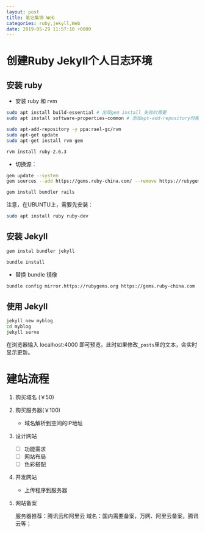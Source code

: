 ```yaml
---
layout: post
title: 笔记集锦-Web
categories: ruby,jekyll,Web
date: 2019-05-29 11:57:10 +0800
---
```


# 创建Ruby Jekyll个人日志环境

## 安装 ruby

- 安装 ruby 和 rvm

```bash
sudo apt install build-essential # 出现gem install 失败时需要
sudo apt install software-properties-common # 添加apt-add-repository时需要

sudo apt-add-repository -y ppa:rael-gc/rvm
sudo apt-get update
sudo apt-get install rvm gem

rvm install ruby-2.6.3
```

- 切换源：

```bash
gem update --system
gem sources --add https://gems.ruby-china.com/ --remove https://rubygems.org/

gem install bundler rails
```

注意，在UBUNTU上，需要先安装：
```bash
sudo apt install ruby ruby-dev 
```

## 安装 Jekyll

```bash
gem instal bundler jekyll

bundle install
```

- 替换 bundle 镜像

```bash
bundle config mirror.https://rubygems.org https://gems.ruby-china.com
```

## 使用 Jekyll

```bash
jekyll new myblog
cd myblog
jekyll serve
```

在浏览器输入 localhost:4000 即可预览。此时如果修改`_posts`里的文本，会实时显示更新。


# 建站流程
1. 购买域名 (￥50)
2. 购买服务器(￥100)
    - 域名解析到空间的IP地址
3. 设计网站
    - [ ] 功能需求
    - [ ] 网站布局
    - [ ] 色彩搭配
4. 开发网站
    - 上传程序到服务器
5. 网站备案

    服务器推荐：腾讯云和阿里云
    域名：国内需要备案，万网、阿里云备案，腾讯云等；